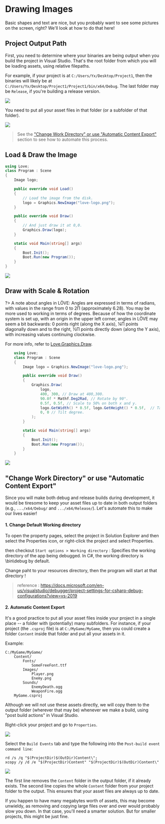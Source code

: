 # Drawing Images

Basic shapes and text are nice, but you probably want to see some pictures on the screen, right? We'll look at how to do that here!

## Project Output Path

First, you need to determine where your binaries are being output when you build the project in Visual Studio. That's the root folder from which you will be loading assets, using relative filepaths.

For example, if your project is at `C:/Users/Yx/Desktop/Project1`, then the binaries will likely be at `C:/Users/Yx/Desktop/Project1/Project1/bin/x64/Debug`. The last folder may be `Release`, if you're building a release version.

![](img/04-where.png)

You need to put all your asset files in that folder (or a subfolder of that folder).

![](img/04-run-path.png)

> See the ["Change Work Directory" or use "Automatic Content Export"](#quotchange-work-directoryquot-or-use-quotautomatic-content-exportquot) section to see how to automate this process.

## Load & Draw the Image

```C#
using Love;
class Program : Scene
{
    Image logo;

    public override void Load()
    {
        // Load the image from the disk.
        logo = Graphics.NewImage("love-logo.png");
    }

    public override void Draw()
    {
        // And just draw it at 0,0.
        Graphics.Draw(logo);
    }

    static void Main(string[] args)
    {
        Boot.Init();
        Boot.Run(new Program());
    }
}
```

![](img/04-img.png)

## Draw with Scale & Rotation

?> A note about angles in LÖVE: Angles are expressed in terms of radians, with values in the range from 0 to 2Π (approximately 6.28). You may be more used to working in terms of degrees. Because of how the coordinate system is set up, with an origin in the upper left corner, angles in LÖVE may seem a bit backwards: 0 points right (along the X axis), ¼Π points diagonally down and to the right, ½Π points directly down (along the Y axis), with increasing values continuing clockwise.

For more info, refer to [Love.Graphics.Draw](/module/Love.Graphics#lovegraphicsdrawlovedrawablesystemsinglesystemsinglesystemsinglesystemsinglesystemsinglesystemsinglesystemsinglesystemsinglesystemsingle).

```C#
    using Love;
    class Program : Scene
    {
        Image logo = Graphics.NewImage("love-logo.png");

        public override void Draw()
        {
            Graphics.Draw(
                logo,
                400, 300, // Draw at 400,300.
                90.0f * Mathf.Deg2Rad, // Rotate by 90°.
                0.5f, 0.5f, // Scale to 50% on both x and y.
                logo.GetWidth() * 0.5f, logo.GetHeight() * 0.5f,  // Take the image center as an anchor.
                0, 0 // Tilt degree.
            );
        }

        static void Main(string[] args)
        {
            Boot.Init();
            Boot.Run(new Program());
        }
    }
```
![](img/04-img-rotation2.png)

## "Change Work Directory" or use "Automatic Content Export"
Since you will make both debug and release builds during development, it would be tiresome to keep your asset files up to date in both output folders (e.g., `.../x64/Debug/` and `.../x64/Release/`). Let's automate this to make our lives easier!

#### 1. Change Default Working directory

To open the property pages, select the project in Solution Explorer and then select the Properties icon, or right-click the project and select Properties.

then checkout `Start options > Working directory` : Specifies the working directory of the app being debugged. In C#, the working directory is \bin\debug by default.

Change paht to your resources directory, then the program will start at that directory !

> reference : https://docs.microsoft.com/en-us/visualstudio/debugger/project-settings-for-csharp-debug-configurations?view=vs-2019

####  2. Automatic Content Export


It's a good practice to put all your asset files inside your project in a single place -- a folder with (potentially) many subfolders. For instance, if your project (the `.csproj` file) is at `C:/MyGame/MyGame`, then you could create a folder `Content` inside that folder and put all your assets in it.

Example:

```
C:/MyGame/MyGame/
    Content/
        Fonts/
            SomeFreeFont.ttf
        Images/
            Player.png
            Enemy.png
        Sounds/
            EnemyDeath.ogg
            WeaponFire.ogg
    MyGame.csproj
```

Although we will not use these assets directly, we will copy them to the output folder (wherever that may be) whenever we make a build, using "post build actions" in Visual Studio.

Right-click your project and go to `Properties`.

![](img/04-automatic-content-export-00.png)

Select the `Build Events` tab and type the following into the `Post-build event command line`:

```
rd /s /q "$(ProjectDir)$(OutDir)Content\";
xcopy /y /d /e "$(ProjectDir)Content" "$(ProjectDir)$(OutDir)Content\"
```

![](img/04-automatic-content-export-01.png)

The first line removes the `Content` folder in the output folder, if it already exists. The second line copies the whole `Content` folder from your project folder to the output. This ensures that your asset files are always up to date.

If you happen to have many megabytes worth of assets, this may become unwieldy, as removing and copying large files over and over would probably slow you down. In that case, you'll need a smarter solution. But for smaller projects, this might be just fine.

<!---
If your project is at `C:/LoveProjects/MyGame`, then the binaries will likely be at `C:/LoveProjects/MyGame/MyGame/bin/x64/Debug`. The last folder may be `Release`, if you're building a release version.
--->
